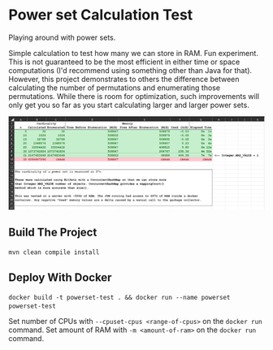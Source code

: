 Power set Calculation Test
=========================
Playing around with power sets.

Simple calculation to test how many we can store in RAM. Fun experiment. This is not guaranteed to
be the most efficient in either time or space computations (I'd recommend using something other than
Java for that). However, this project demonstrates to others the difference between calculating the
number of permutations and enumerating those permutations. While there is room for optimization, 
such improvements will only get you so far as you start calculating larger and larger power sets.

![Test Results](./resources/test-results.png "Title")

## Build The Project

`mvn clean compile install`

## Deploy With Docker

`docker build -t powerset-test . && docker run --name powerset powerset-test`

Set number of CPUs with `--cpuset-cpus <range-of-cpus>` on the `docker run` command.
Set amount of RAM with `-m <amount-of-ram>` on the `docker run` command.
